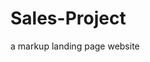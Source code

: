 # Sales-Project
 a markup landing page website 


<link rel="preconnect" href="https://fonts.gstatic.com">
<link href="https://fonts.googleapis.com/css2?family=Poppins:wght@200;300;400&display=swap" rel="stylesheet">

